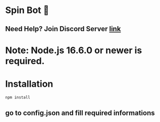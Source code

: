# Spin Bot 🎰

## Need Help? Join Discord Server [link](https://discord.gg/ZD89GQeAVE)

# Note: Node.js 16.6.0 or newer is required.

# Installation
```js
npm install
```

## go to config.json and fill required informations
